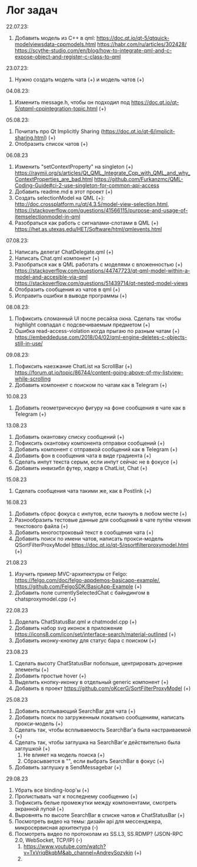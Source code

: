# Лог задач

22.07.23:
1. Добавить модель из C++ в qml:
https://doc.qt.io/qt-5/qtquick-modelviewsdata-cppmodels.html
https://habr.com/ru/articles/302428/
https://scythe-studio.com/en/blog/how-to-integrate-qml-and-c-expose-object-and-register-c-class-to-qml


23.07.23:
1. Нужно создать модель чата (+) и модель чатов (+)

04.08.23:
1. Изменить message.h, чтобы он подходил под https://doc.qt.io/qt-5/qtqml-cppintegration-topic.html (+)

05.08.23:
1. Почитать про Qt Implicitly Sharing (https://doc.qt.io/qt-6/implicit-sharing.html) (+)
2. Отобразить список чатов (+)


06.08.23
1. Изменить "setContextProperty" на singleton (+)
https://raymii.org/s/articles/Qt_QML_Integrate_Cpp_with_QML_and_why_ContextProperties_are_bad.html
https://github.com/Furkanzmc/QML-Coding-Guide#ci-2-use-singleton-for-common-api-access
2. Добавить readme.md в этот проект (+)
3. Создать selectionModel на QML (+):
 http://doc.crossplatform.ru/qt/4.3.5/model-view-selection.html, https://stackoverflow.com/questions/41566115/purpose-and-usage-of-itemselectionmodel-in-qml 
4. Разобраться как работь с сигналами-слотами в QML (+)
https://het.as.utexas.edu/HET/Software/html/qmlevents.html


07.08.23:
1. Написать делегат ChatDelegate.qml (+)
2. Написать Chat.qml компонент (+)
3. Разобраться как в QML работать с моделями с вложенностью (+)
https://stackoverflow.com/questions/44747723/qt-qml-model-within-a-model-and-accesible-via-qml
https://stackoverflow.com/questions/51439714/qt-nested-model-views
4. Отобразить сообщения из чатов в qml (+)
5. Исправить ошибки в выводе программы (+)

08.08.23:
1. Пофиксить сломанный UI после ресайза окна. Сделать так чтобы highlight совпадал с подсвечиваемым предметом (+)
2. Ошибка read-access-violation когда прыгаю по разным чатам (+)
https://embeddeduse.com/2018/04/02/qml-engine-deletes-c-objects-still-in-use/

09.08.23:
1. Пофиксить наезжание ChatList на ScrollBar (+)
https://forum.qt.io/topic/86744/content-going-above-of-my-listview-while-scrolling
2. Добавить компонент с поиском по чатам как в Telegram (+)

10.08.23
1. Добавить геометрическую фигуру на фоне сообщения в чате как в Telegram (+)


13.08.23
1. Добавить окантовку списку сообщений (+)
2. Пофиксить окантовку компонента отправки сообщений (+)
3. Добавить компонент с отправкой сообщений как в Telegram (+)
4. Добавить фон в сообщения чата в виде градиента (+)
5. Сделать инпут текста серым, если инпут сейчас не в фокусе (+)
6. Добавить инвизибл футер, хэдер в ChatList, Chat (+)

15.08.23
1. Сделать сообщения чата такими же, как в Postlink (+)

16.08.23
1. Добавить сброс фокуса с инпутов, если тыкнуть в любом месте (+)
2. Разнообразить тестовые данные для сообщений в чате путём чтения текстового файла (+)
3. Добавить многостроковый текст в сообщения чата (+)
3. Добавить поиск по имени чатов, написать прокси-модель QSortFilterProxyModel https://doc.qt.io/qt-5/qsortfilterproxymodel.html (+)

21.08.23
1. Изучить пример MVC-архитектуры от Felgo: https://felgo.com/doc/felgo-appdemos-basicapp-example/, https://github.com/FelgoSDK/BasicApp-Example (+)
2. Добавить поле currentlySelectedChat с байндингом в chatsproxymodel.cpp (+)

22.08.23
1. Доделать ChatStatusBar.qml и chatmodel.cpp (+)
1. Добавить набор svg иконок в приложение https://icons8.com/icon/set/interface-search/material-outlined (+)
1. Добавить иконку-кнопку для статус бара с поиском (+)

23.08.23
1. Сделать высоту ChatStatusBar побольше, центрировать дочерние элементы (+)
1. Добавить простые hover (+)
1. Выделить кнопку-иконку в отдельный generic компонент (+)  
1. Добавить в проект https://github.com/oKcerG/SortFilterProxyModel (+)

25.08.23
1. Добавить всплывающий SearchBar для чата (+)
1. Добавить поиск по загруженным локально сообщениям, написать прокси-модель (+)
1. Сделать так, чтобы всплываемость SearchBar'а была настраиваемой (+)
1. Сделать так, чтобы заглушка на SearchBar'е действительно была заглушкой (+)
    1. Не влияет на модель поиска (+)
    2. Сбрасывается в "", если выбрать SearchBar в фокус (+)
1. Добавить заглушку в SendMessagebar (+)

29.08.23
1. Убрать все binding-loop'ы (+)
1. Пролистывать чат к последнему сообщению (+)
1. Пофиксить белые промежутки между компонентами, смотреть экранной лупой (+)
1. Выровнять по высоте SearchBar в списке чатов и ChatStatusBar (+)
2. Посмотреть видео на темы: дизайн api для мессенджера, микросервисная архитектура (-)
3. Посмотреть видео по протоколам из SS.L3, SS.RDMP? (JSON-RPC 2.0, WebSocket, TCP/IP) (-)
    1. https://www.youtube.com/watch?v=TxVriqBkqbM&ab_channel=AndreySozykin (+)
    2. 